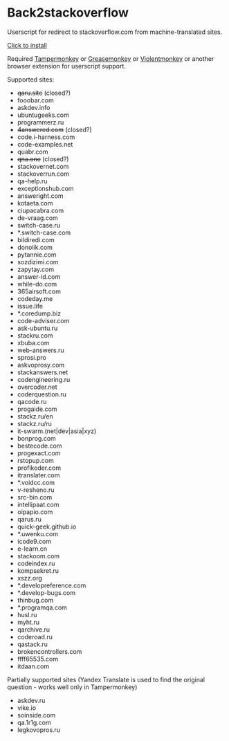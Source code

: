 # Back2stackoverflow

Userscript for redirect to stackoverflow.com from machine-translated sites.

[Click to install](https://raw.githubusercontent.com/Taraflex/Back2stackoverflow/master/back2stackoverflow.user.js)

Required [Tampermonkey](https://tampermonkey.net/) or [Greasemonkey](https://www.greasespot.net/) or [Violentmonkey](https://violentmonkey.github.io/get-it/) or another browser extension for userscript support.

Supported sites:
- ~~qaru.site~~ (closed?)
- fooobar.com
- askdev.info
- ubuntugeeks.com
- programmerz.ru
- ~~4answered.com~~ (closed?)
- code.i-harness.com
- code-examples.net
- quabr.com
- ~~qna.one~~ (closed?)
- stackovernet.com
- stackoverrun.com
- qa-help.ru
- exceptionshub.com
- answeright.com
- kotaeta.com
- ciupacabra.com
- de-vraag.com
- switch-case.ru
- *.switch-case.com
- bildiredi.com
- donolik.com
- pytannie.com
- sozdizimi.com
- zapytay.com
- answer-id.com
- while-do.com
- 365airsoft.com
- codeday.me
- issue.life
- *.coredump.biz
- code-adviser.com
- ask-ubuntu.ru
- stackru.com
- xbuba.com
- web-answers.ru
- sprosi.pro
- askvoprosy.com
- stackanswers.net
- codengineering.ru
- overcoder.net
- coderquestion.ru
- qacode.ru
- progaide.com
- stackz.ru/en
- stackz.ru/ru
- it-swarm.(net|dev|asia|xyz)
- bonprog.com
- bestecode.com
- progexact.com
- rstopup.com
- profikoder.com
- itranslater.com
- *.voidcc.com
- v-resheno.ru
- src-bin.com
- intellipaat.com
- oipapio.com
- qarus.ru
- quick-geek.github.io
- *.uwenku.com
- icode9.com
- e-learn.cn
- stackoom.com
- codeindex.ru
- kompsekret.ru
- xszz.org
- *.developreference.com
- *.develop-bugs.com
- thinbug.com
- *.programqa.com
- husl.ru
- myht.ru
- qarchive.ru
- coderoad.ru
- qastack.ru
- brokencontrollers.com
- ffff65535.com
- itdaan.com

Partially supported sites (Yandex Translate is used to find the original question - works well only in Tampermonkey)
- askdev.ru
- vike.io
- soinside.com
- qa.1r1g.com
- legkovopros.ru